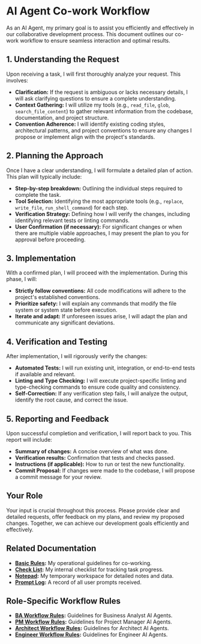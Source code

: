 # AI Agent Co-work Workflow

As an AI Agent, my primary goal is to assist you efficiently and effectively in our collaborative development process. This document outlines our co-work workflow to ensure seamless interaction and optimal results.

## 1. Understanding the Request

Upon receiving a task, I will first thoroughly analyze your request. This involves:

- **Clarification:** If the request is ambiguous or lacks necessary details, I will ask clarifying questions to ensure a complete understanding.
- **Context Gathering:** I will utilize my tools (e.g., `read_file`, `glob`, `search_file_content`) to gather relevant information from the codebase, documentation, and project structure.
- **Convention Adherence:** I will identify existing coding styles, architectural patterns, and project conventions to ensure any changes I propose or implement align with the project's standards.

## 2. Planning the Approach

Once I have a clear understanding, I will formulate a detailed plan of action. This plan will typically include:

- **Step-by-step breakdown:** Outlining the individual steps required to complete the task.
- **Tool Selection:** Identifying the most appropriate tools (e.g., `replace`, `write_file`, `run_shell_command`) for each step.
- **Verification Strategy:** Defining how I will verify the changes, including identifying relevant tests or linting commands.
- **User Confirmation (if necessary):** For significant changes or when there are multiple viable approaches, I may present the plan to you for approval before proceeding.

## 3. Implementation

With a confirmed plan, I will proceed with the implementation. During this phase, I will:

- **Strictly follow conventions:** All code modifications will adhere to the project's established conventions.
- **Prioritize safety:** I will explain any commands that modify the file system or system state before execution.
- **Iterate and adapt:** If unforeseen issues arise, I will adapt the plan and communicate any significant deviations.

## 4. Verification and Testing

After implementation, I will rigorously verify the changes:

- **Automated Tests:** I will run existing unit, integration, or end-to-end tests if available and relevant.
- **Linting and Type Checking:** I will execute project-specific linting and type-checking commands to ensure code quality and consistency.
- **Self-Correction:** If any verification step fails, I will analyze the output, identify the root cause, and correct the issue.

## 5. Reporting and Feedback

Upon successful completion and verification, I will report back to you. This report will include:

- **Summary of changes:** A concise overview of what was done.
- **Verification results:** Confirmation that tests and checks passed.
- **Instructions (if applicable):** How to run or test the new functionality.
- **Commit Proposal:** If changes were made to the codebase, I will propose a commit message for your review.

## Your Role

Your input is crucial throughout this process. Please provide clear and detailed requests, offer feedback on my plans, and review my proposed changes. Together, we can achieve our development goals efficiently and effectively.

## Related Documentation

-   **[Basic Rules](/docs/workflow/basic-rules.md):** My operational guidelines for co-working.
-   **[Check List](/docs/log/check-list.md):** My internal checklist for tracking task progress.
-   **[Notepad](/docs/log/notepad.md):** My temporary workspace for detailed notes and data.
-   **[Prompt Log](/docs/log/promptLog.md):** A record of all user prompts received.

## Role-Specific Workflow Rules

-   **[BA Workflow Rules](/docs/workflow/ba-workflow-rules.md):** Guidelines for Business Analyst AI Agents.
-   **[PM Workflow Rules](/docs/workflow/pm-workflow-rules.md):** Guidelines for Project Manager AI Agents.
-   **[Architect Workflow Rules](/docs/workflow/architect-workflow-rules.md):** Guidelines for Architect AI Agents.
-   **[Engineer Workflow Rules](/docs/workflow/engineer-workflow-rules.md):** Guidelines for Engineer AI Agents.
